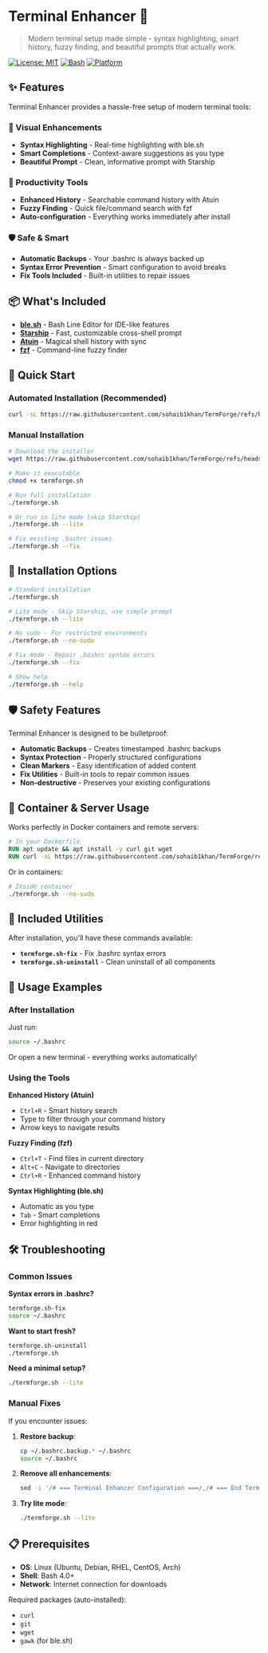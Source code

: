 # Terminal Enhancer 🚀

> Modern terminal setup made simple - syntax highlighting, smart history, fuzzy finding, and beautiful prompts that actually work.

[![License: MIT](https://img.shields.io/badge/License-MIT-yellow.svg)](https://opensource.org/licenses/MIT)
[![Bash](https://img.shields.io/badge/bash-4.0%2B-blue)](https://www.gnu.org/software/bash/)
[![Platform](https://img.shields.io/badge/platform-linux-lightgrey)](https://www.linux.org/)

## ✨ Features

Terminal Enhancer provides a hassle-free setup of modern terminal tools:

### 🎨 Visual Enhancements
- **Syntax Highlighting** - Real-time highlighting with ble.sh
- **Smart Completions** - Context-aware suggestions as you type
- **Beautiful Prompt** - Clean, informative prompt with Starship

### 🚀 Productivity Tools
- **Enhanced History** - Searchable command history with Atuin
- **Fuzzy Finding** - Quick file/command search with fzf
- **Auto-configuration** - Everything works immediately after install

### 🛡️ Safe & Smart
- **Automatic Backups** - Your .bashrc is always backed up
- **Syntax Error Prevention** - Smart configuration to avoid breaks
- **Fix Tools Included** - Built-in utilities to repair issues

## 📦 What's Included

- **[ble.sh](https://github.com/akinomyoga/ble.sh)** - Bash Line Editor for IDE-like features
- **[Starship](https://starship.rs/)** - Fast, customizable cross-shell prompt
- **[Atuin](https://github.com/ellie/atuin)** - Magical shell history with sync
- **[fzf](https://github.com/junegunn/fzf)** - Command-line fuzzy finder

## 🚀 Quick Start

### Automated Installation (Recommended)

```bash
curl -sL https://raw.githubusercontent.com/sohaib1khan/TermForge/refs/heads/main/termforge.sh | bash
```

### Manual Installation

```bash
# Download the installer
wget https://raw.githubusercontent.com/sohaib1khan/TermForge/refs/heads/main/termforge.sh

# Make it executable
chmod +x termforge.sh

# Run full installation
./termforge.sh

# Or run in lite mode (skip Starship)
./termforge.sh --lite

# Fix existing .bashrc issues
./termforge.sh --fix
```

## 🔧 Installation Options

```bash
# Standard installation
./termforge.sh

# Lite mode - Skip Starship, use simple prompt
./termforge.sh --lite

# No sudo - For restricted environments
./termforge.sh --no-sudo

# Fix mode - Repair .bashrc syntax errors
./termforge.sh --fix

# Show help
./termforge.sh --help
```

## 🛡️ Safety Features

Terminal Enhancer is designed to be bulletproof:

- **Automatic Backups** - Creates timestamped .bashrc backups
- **Syntax Protection** - Properly structured configurations
- **Clean Markers** - Easy identification of added content
- **Fix Utilities** - Built-in tools to repair common issues
- **Non-destructive** - Preserves your existing configurations

## 🐳 Container & Server Usage

Works perfectly in Docker containers and remote servers:

```dockerfile
# In your Dockerfile
RUN apt update && apt install -y curl git wget
RUN curl -sL https://raw.githubusercontent.com/sohaib1khan/TermForge/refs/heads/main/termforge.sh | bash -s -- --no-sudo
```

Or in containers:
```bash
# Inside container
./termforge.sh --no-sudo
```

## 🔨 Included Utilities

After installation, you'll have these commands available:

- **`termforge.sh-fix`** - Fix .bashrc syntax errors
- **`termforge.sh-uninstall`** - Clean uninstall of all components

## 🎯 Usage Examples

### After Installation

Just run:
```bash
source ~/.bashrc
```

Or open a new terminal - everything works automatically!

### Using the Tools

**Enhanced History (Atuin)**
- `Ctrl+R` - Smart history search
- Type to filter through your command history
- Arrow keys to navigate results

**Fuzzy Finding (fzf)**
- `Ctrl+T` - Find files in current directory
- `Alt+C` - Navigate to directories
- `Ctrl+R` - Enhanced command history

**Syntax Highlighting (ble.sh)**
- Automatic as you type
- `Tab` - Smart completions
- Error highlighting in red

## 🛠️ Troubleshooting

### Common Issues

**Syntax errors in .bashrc?**
```bash
termforge.sh-fix
source ~/.bashrc
```

**Want to start fresh?**
```bash
termforge.sh-uninstall
./termforge.sh
```

**Need a minimal setup?**
```bash
./termforge.sh --lite
```

### Manual Fixes

If you encounter issues:

1. **Restore backup**:
   ```bash
   cp ~/.bashrc.backup.* ~/.bashrc
   source ~/.bashrc
   ```

2. **Remove all enhancements**:
   ```bash
   sed -i '/# === Terminal Enhancer Configuration ===/,/# === End Terminal Enhancer Configuration ===/d' ~/.bashrc
   ```

3. **Try lite mode**:
   ```bash
   ./termforge.sh --lite
   ```

## 📋 Prerequisites

- **OS**: Linux (Ubuntu, Debian, RHEL, CentOS, Arch)
- **Shell**: Bash 4.0+
- **Network**: Internet connection for downloads

Required packages (auto-installed):
- `curl`
- `git` 
- `wget`
- `gawk` (for ble.sh)
